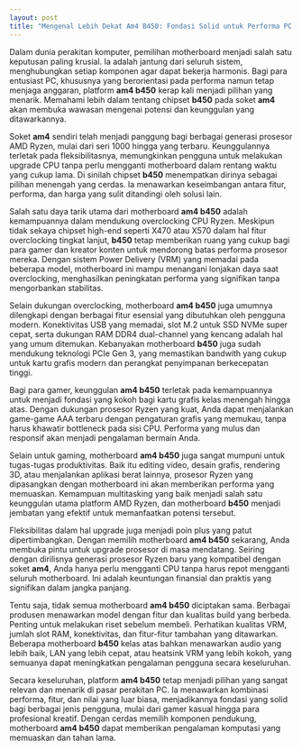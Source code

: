 ```yaml
---
layout: post
title: "Mengenal Lebih Dekat Am4 B450: Fondasi Solid untuk Performa PC Anda"
---
```


Dalam dunia perakitan komputer, pemilihan motherboard menjadi salah satu keputusan paling krusial. Ia adalah jantung dari seluruh sistem, menghubungkan setiap komponen agar dapat bekerja harmonis. Bagi para entusiast PC, khususnya yang berorientasi pada performa namun tetap menjaga anggaran, platform **am4 b450** kerap kali menjadi pilihan yang menarik. Memahami lebih dalam tentang chipset **b450** pada soket **am4** akan membuka wawasan mengenai potensi dan keunggulan yang ditawarkannya.

Soket **am4** sendiri telah menjadi panggung bagi berbagai generasi prosesor AMD Ryzen, mulai dari seri 1000 hingga yang terbaru. Keunggulannya terletak pada fleksibilitasnya, memungkinkan pengguna untuk melakukan upgrade CPU tanpa perlu mengganti motherboard dalam rentang waktu yang cukup lama. Di sinilah chipset **b450** menempatkan dirinya sebagai pilihan menengah yang cerdas. Ia menawarkan keseimbangan antara fitur, performa, dan harga yang sulit ditandingi oleh solusi lain.

Salah satu daya tarik utama dari motherboard **am4 b450** adalah kemampuannya dalam mendukung overclocking CPU Ryzen. Meskipun tidak sekaya chipset high-end seperti X470 atau X570 dalam hal fitur overclocking tingkat lanjut, **b450** tetap memberikan ruang yang cukup bagi para gamer dan kreator konten untuk mendorong batas performa prosesor mereka. Dengan sistem Power Delivery (VRM) yang memadai pada beberapa model, motherboard ini mampu menangani lonjakan daya saat overclocking, menghasilkan peningkatan performa yang signifikan tanpa mengorbankan stabilitas.

Selain dukungan overclocking, motherboard **am4 b450** juga umumnya dilengkapi dengan berbagai fitur esensial yang dibutuhkan oleh pengguna modern. Konektivitas USB yang memadai, slot M.2 untuk SSD NVMe super cepat, serta dukungan RAM DDR4 dual-channel yang kencang adalah hal yang umum ditemukan. Kebanyakan motherboard **b450** juga sudah mendukung teknologi PCIe Gen 3, yang memastikan bandwith yang cukup untuk kartu grafis modern dan perangkat penyimpanan berkecepatan tinggi.

Bagi para gamer, keunggulan **am4 b450** terletak pada kemampuannya untuk menjadi fondasi yang kokoh bagi kartu grafis kelas menengah hingga atas. Dengan dukungan prosesor Ryzen yang kuat, Anda dapat menjalankan game-game AAA terbaru dengan pengaturan grafis yang memukau, tanpa harus khawatir bottleneck pada sisi CPU. Performa yang mulus dan responsif akan menjadi pengalaman bermain Anda.

Selain untuk gaming, motherboard **am4 b450** juga sangat mumpuni untuk tugas-tugas produktivitas. Baik itu editing video, desain grafis, rendering 3D, atau menjalankan aplikasi berat lainnya, prosesor Ryzen yang dipasangkan dengan motherboard ini akan memberikan performa yang memuaskan. Kemampuan multitasking yang baik menjadi salah satu keunggulan utama platform AMD Ryzen, dan motherboard **b450** menjadi jembatan yang efektif untuk memanfaatkan potensi tersebut.

Fleksibilitas dalam hal upgrade juga menjadi poin plus yang patut dipertimbangkan. Dengan memilih motherboard **am4 b450** sekarang, Anda membuka pintu untuk upgrade prosesor di masa mendatang. Seiring dengan dirilisnya generasi prosesor Ryzen baru yang kompatibel dengan soket **am4**, Anda hanya perlu mengganti CPU tanpa harus repot mengganti seluruh motherboard. Ini adalah keuntungan finansial dan praktis yang signifikan dalam jangka panjang.

Tentu saja, tidak semua motherboard **am4 b450** diciptakan sama. Berbagai produsen menawarkan model dengan fitur dan kualitas build yang berbeda. Penting untuk melakukan riset sebelum membeli. Perhatikan kualitas VRM, jumlah slot RAM, konektivitas, dan fitur-fitur tambahan yang ditawarkan. Beberapa motherboard **b450** kelas atas bahkan menawarkan audio yang lebih baik, LAN yang lebih cepat, atau heatsink VRM yang lebih kokoh, yang semuanya dapat meningkatkan pengalaman pengguna secara keseluruhan.

Secara keseluruhan, platform **am4 b450** tetap menjadi pilihan yang sangat relevan dan menarik di pasar perakitan PC. Ia menawarkan kombinasi performa, fitur, dan nilai yang luar biasa, menjadikannya fondasi yang solid bagi berbagai jenis pengguna, mulai dari gamer kasual hingga para profesional kreatif. Dengan cerdas memilih komponen pendukung, motherboard **am4 b450** dapat memberikan pengalaman komputasi yang memuaskan dan tahan lama.
